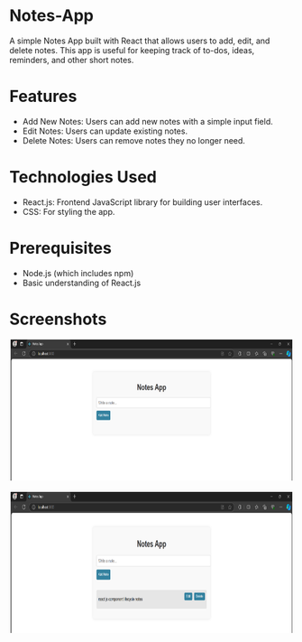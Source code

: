 # Notes-App
A simple Notes App built with React that allows users to add, edit, and delete notes. This app is useful for keeping track of to-dos, ideas, reminders, and other short notes.
# Features
  - Add New Notes: Users can add new notes with a simple input field.
  - Edit Notes: Users can update existing notes.
  - Delete Notes: Users can remove notes they no longer need.
# Technologies Used
  - React.js: Frontend JavaScript library for building user interfaces.
  - CSS: For styling the app.
# Prerequisites
  - Node.js (which includes npm)
  - Basic understanding of React.js
# Screenshots
<div align="center">
    <img width="500" height="250" src="Screen1.png"> &nbsp;&nbsp; 
    <img width="500" height="250" src="Screen2.png"> 
</div>
<br>



